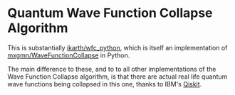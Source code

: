 # Quantum Wave Function Collapse Algorithm

This is substantially [ikarth/wfc_python](https://github.com/ikarth/wfc_python), which is itself an implementation of [mxgmn/WaveFunctionCollapse](https://github.com/mxgmn/WaveFunctionCollapse) in Python.

The main difference to these, and to to all other implementations of the Wave Function Collapse algorithm, is that there are actual real life quantum wave functions being collapsed in this one, thanks to IBM's [Qiskit](https://qiskit.org).
